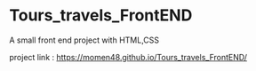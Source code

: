 # Tours_travels_FrontEND
A small front end project with HTML,CSS


project link : https://momen48.github.io/Tours_travels_FrontEND/

